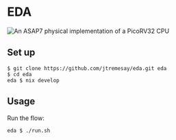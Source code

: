 # EDA

![An ASAP7 physical implementation of a PicoRV32 CPU](picosv32.png)

## Set up

```shell
$ git clone https://github.com/jtremesay/eda.git eda
$ cd eda
eda $ nix develop
```

## Usage

Run the flow:

```shell
eda $ ./run.sh
```